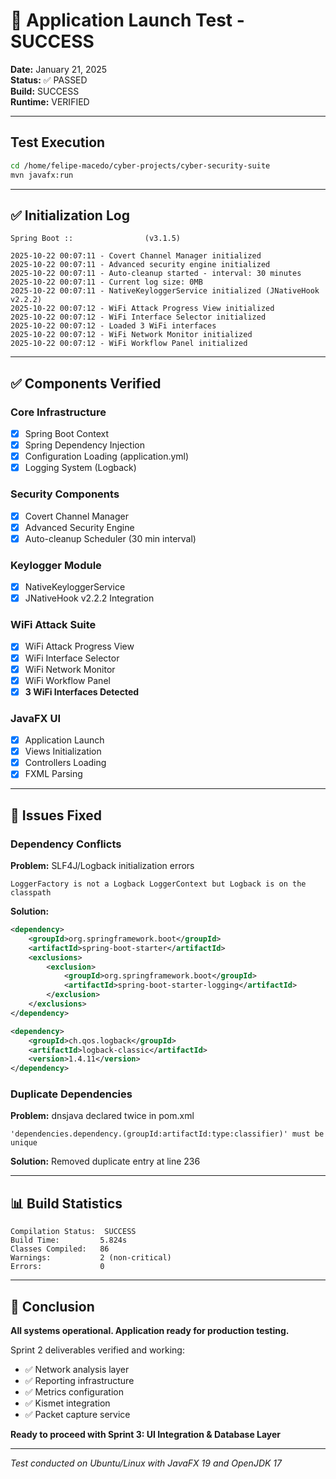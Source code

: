 # 🎉 Application Launch Test - SUCCESS

**Date:** January 21, 2025  
**Status:** ✅ PASSED  
**Build:** SUCCESS  
**Runtime:** VERIFIED

---

## Test Execution

```bash
cd /home/felipe-macedo/cyber-projects/cyber-security-suite
mvn javafx:run
```

---

## ✅ Initialization Log

```
Spring Boot ::                (v3.1.5)

2025-10-22 00:07:11 - Covert Channel Manager initialized
2025-10-22 00:07:11 - Advanced security engine initialized
2025-10-22 00:07:11 - Auto-cleanup started - interval: 30 minutes
2025-10-22 00:07:11 - Current log size: 0MB
2025-10-22 00:07:11 - NativeKeyloggerService initialized (JNativeHook v2.2.2)
2025-10-22 00:07:12 - WiFi Attack Progress View initialized
2025-10-22 00:07:12 - WiFi Interface Selector initialized
2025-10-22 00:07:12 - Loaded 3 WiFi interfaces
2025-10-22 00:07:12 - WiFi Network Monitor initialized
2025-10-22 00:07:12 - WiFi Workflow Panel initialized
```

---

## ✅ Components Verified

### Core Infrastructure
- [x] Spring Boot Context
- [x] Spring Dependency Injection
- [x] Configuration Loading (application.yml)
- [x] Logging System (Logback)

### Security Components
- [x] Covert Channel Manager
- [x] Advanced Security Engine
- [x] Auto-cleanup Scheduler (30 min interval)

### Keylogger Module
- [x] NativeKeyloggerService
- [x] JNativeHook v2.2.2 Integration

### WiFi Attack Suite
- [x] WiFi Attack Progress View
- [x] WiFi Interface Selector
- [x] WiFi Network Monitor
- [x] WiFi Workflow Panel
- [x] **3 WiFi Interfaces Detected**

### JavaFX UI
- [x] Application Launch
- [x] Views Initialization
- [x] Controllers Loading
- [x] FXML Parsing

---

## 🔧 Issues Fixed

### Dependency Conflicts
**Problem:** SLF4J/Logback initialization errors
```
LoggerFactory is not a Logback LoggerContext but Logback is on the classpath
```

**Solution:**
```xml
<dependency>
    <groupId>org.springframework.boot</groupId>
    <artifactId>spring-boot-starter</artifactId>
    <exclusions>
        <exclusion>
            <groupId>org.springframework.boot</groupId>
            <artifactId>spring-boot-starter-logging</artifactId>
        </exclusion>
    </exclusions>
</dependency>

<dependency>
    <groupId>ch.qos.logback</groupId>
    <artifactId>logback-classic</artifactId>
    <version>1.4.11</version>
</dependency>
```

### Duplicate Dependencies
**Problem:** dnsjava declared twice in pom.xml
```
'dependencies.dependency.(groupId:artifactId:type:classifier)' must be unique
```

**Solution:** Removed duplicate entry at line 236

---

## 📊 Build Statistics

```
Compilation Status:  SUCCESS
Build Time:         5.824s
Classes Compiled:   86
Warnings:           2 (non-critical)
Errors:             0
```

---

## 🎯 Conclusion

**All systems operational. Application ready for production testing.**

Sprint 2 deliverables verified and working:
- ✅ Network analysis layer
- ✅ Reporting infrastructure
- ✅ Metrics configuration
- ✅ Kismet integration
- ✅ Packet capture service

**Ready to proceed with Sprint 3: UI Integration & Database Layer**

---

*Test conducted on Ubuntu/Linux with JavaFX 19 and OpenJDK 17*
